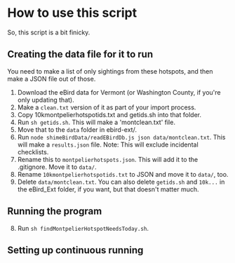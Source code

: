# How to use this script

So, this script is a bit finicky.

## Creating the data file for it to run

You need to make a list of only sightings from these hotspots, and then make a JSON file out of those.

1. Download the eBird data for Vermont (or Washington County, if you're only updating that).
2. Make a `clean.txt` version of it as part of your import process.
3. Copy 10kmontpelierhotspotids.txt and getids.sh into that folder.
4. Run `sh getids.sh`. This will make a 'montclean.txt' file.
5. Move that to the `data` folder in ebird-ext/.
6. Run `node shimeBirdData/readEBirdDb.js json data/montclean.txt`. This will make a `results.json` file. Note: This will exclude incidental checklists.
7. Rename this to `montpelierhotspots.json`. This will add it to the .gitignore. Move it to `data/`.
8. Rename `10kmontpelierhotspotids.txt` to JSON and move it to `data/`, too.
7. Delete `data/montclean.txt`. You can also delete `getids.sh` and `10k...` in the eBird_Ext folder, if you want, but that doesn't matter much.

## Running the program
8. Run `sh findMontpelierHotspotNeedsToday.sh`.

## Setting up continuous running